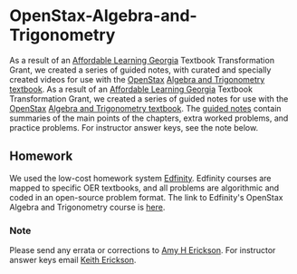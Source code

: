 # OpenStax-Algebra-and-Trigonometry

As a result of an [Affordable Learning Georgia](https://www.affordablelearninggeorgia.org/) Textbook Transformation Grant, we created a series of guided notes, with curated and specially created videos for use with the [OpenStax](https://openstax.org/) [Algebra and Trigonometry textbook](https://openstax.org/details/books/algebra-and-trigonometry).
As a result of an [Affordable Learning Georgia](https://www.affordablelearninggeorgia.org/) Textbook Transformation Grant, we created a series of guided notes for use with the [OpenStax](https://openstax.org/) [Algebra and Trigonometry textbook](https://openstax.org/details/books/algebra-and-trigonometry). The [guided notes](https://github.com/DrHErickson/OpenStax-Algebra-and-Trigonometry/) contain summaries of the main points of the chapters, extra worked problems, and practice problems. For instructor answer keys, see the note below.

## Homework
We used the low-cost homework system [Edfinity](edfinity.com). Edfinity courses are mapped to specific OER textbooks, and all problems are algorithmic and coded in an open-source problem format. The link to Edfinity's OpenStax Algebra and Trigonometry course is [here](https://edfinity.com/products/5d7281469184305031d25d1a).

### Note
Please send any errata or corrections to [Amy H Erickson](mailto:aerickso@ggc.edu). For instructor answer keys email [Keith Erickson](mailto:kerickso@gg.edu).
